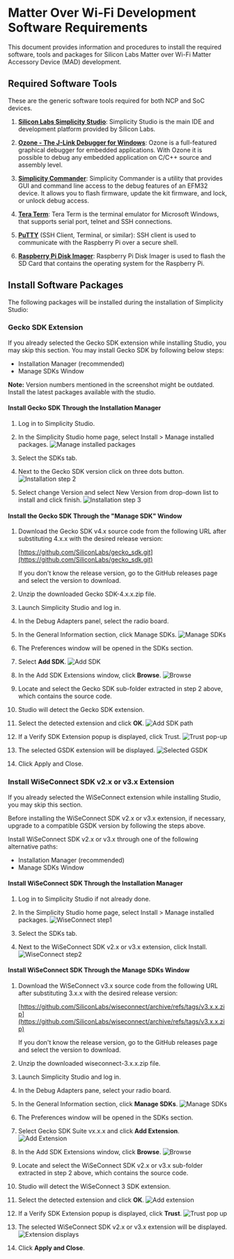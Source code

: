 # Matter Over Wi-Fi Development Software Requirements

This document provides information and procedures to install the required software, tools and packages for Silicon Labs Matter over Wi-Fi Matter Accessory Device (MAD) development.

## Required Software Tools

These are the generic software tools required for both NCP and SoC devices.

1. [**Silicon Labs Simplicity Studio**](https://www.silabs.com/developers/simplicity-studio): Simplicity Studio is the main IDE and development platform provided by Silicon Labs. 

2. [**Ozone - The J-Link Debugger for Windows**](https://www.segger.com/products/development-tools/ozone-j-link-debugger/): Ozone is a full-featured graphical debugger for embedded applications. With Ozone it is possible to debug any embedded application on C/C++ source and assembly level.
3. [**Simplicity Commander**](https://www.silabs.com/documents/public/software/SimplicityCommander-Windows.zip): Simplicity Commander is a utility that provides GUI and command line access to the debug features of an EFM32 device. It allows you to flash firmware, update the kit firmware, and lock, or unlock debug access.

4. [**Tera Term**](https://osdn.net/projects/ttssh2/releases/): Tera Term is the terminal emulator for Microsoft Windows, that supports serial port, telnet and SSH connections.

5. [**PuTTY**](https://www.putty.org/) (SSH Client, Terminal, or similar): SSH client is used to communicate with the Raspberry Pi over a secure shell.

6. [**Raspberry Pi Disk Imager**](https://www.raspberrypi.com/software/): Raspberry Pi Disk Imager is used to flash the SD Card that contains the
    operating system for the Raspberry Pi.

## Install Software Packages

The following packages will be installed during the installation of Simplicity Studio:

### Gecko SDK Extension

If you already selected the Gecko SDK extension while installing Studio, you may skip this section.
You may install Gecko SDK by following below steps:

- Installation Manager (recommended)
- Manage SDKs Window

**Note:** Version numbers mentioned in the screenshot might be outdated. Install the latest packages available with the studio.

#### Install Gecko SDK Through the Installation Manager

1. Log in to Simplicity Studio.

2. In the Simplicity Studio home page, select Install > Manage installed packages.
![Manage installed packages](./images/install-gecko-sdk-step-1.png)

3. Select the SDKs tab.

4. Next to the Gecko SDK version click on three dots button.
![Installation step 2](./images/install-gecko-sdk-step-2.png)

5. Select change Version and select New Version from drop-down list to install and click finish.
![Installation step 3](./images/install-gecko-sdk-step-3.png)

#### Install the Gecko SDK Through the "Manage SDK" Window

1. Download the Gecko SDK v4.x source code from the following URL after substituting 4.x.x with the desired release version:

   [https://github.com/SiliconLabs/gecko_sdk.git](https://github.com/SiliconLabs/gecko_sdk.git)
   
   If you don't know the release version, go to the GitHub releases page and select the version to download.

2. Unzip the downloaded Gecko SDK-4.x.x.zip file.

3. Launch Simplicity Studio and log in.

4. In the Debug Adapters panel, select the radio board.

5. In the General Information section, click Manage SDKs.
![Manage SDKs](./images/click-manage-sdks-efx-board.png)

6. The Preferences window will be opened in the SDKs section.

7. Select **Add SDK**.
![Add SDK](./images/Add-sdk.png)

8. In the Add SDK Extensions window, click **Browse**.
![Browse](./images/click-browse.png)

9. Locate and select the Gecko SDK sub-folder extracted in step 2 above, which contains the source code.

10. Studio will detect the Gecko SDK extension.

11. Select the detected extension and click **OK**.
![Add SDK path](./images/Add-sdk-path.png)

12. If a Verify SDK Extension popup is displayed, click Trust.
![Trust pop-up](./images/install-wiseconnect-3-ext-manage-sdks-trust-popup.png)

13. The selected GSDK extension will be displayed.
![Selected GSDK](./images/selected-gsdk.png)

14. Click Apply and Close.

### Install WiSeConnect SDK v2.x or v3.x Extension

If you already selected the WiSeConnect extension while installing Studio, you may skip this section.

Before installing the WiSeConnect SDK v2.x or v3.x extension, if necessary, upgrade to a compatible GSDK version by following the steps above.

Install WiSeConnect SDK v2.x or v3.x through one of the following alternative paths:

- Installation Manager (recommended)
- Manage SDKs Window

#### Install WiSeConnect SDK Through the Installation Manager

1. Log in to Simplicity Studio if not already done.

2. In the Simplicity Studio home page, select Install > Manage installed packages.
![WiseConnect step1](./images/install-wiseconnect-sdk-step-1.png)

3. Select the SDKs tab.

4. Next to the WiSeConnect SDK v2.x or v3.x extension, click Install.
![WiseConnect step2](./images/install-wiseconnect-sdk-step-2.png)

#### Install WiSeConnect SDK Through the Manage SDKs Window

1. Download the WiSeConnect v3.x source code from the following URL after substituting 3.x.x with the desired release version:

   [https://github.com/SiliconLabs/wiseconnect/archive/refs/tags/v3.x.x.zip](https://github.com/SiliconLabs/wiseconnect/archive/refs/tags/v3.x.x.zip)
   
   If you don't know the release version, go to the GitHub releases page and select the version to download.

2. Unzip the downloaded wiseconnect-3.x.x.zip file.

3. Launch Simplicity Studio and log in.

4. In the Debug Adapters pane, select your radio board.

5. In the General Information section, click **Manage SDKs**.
![Manage SDKs](./images/click-manage-sdks-efx-board.png)

6. The Preferences window will be opened in the SDKs section.

7. Select Gecko SDK Suite vx.x.x and click **Add Extension**.
![Add Extension](./images/click-add-extensions.png)

8. In the Add SDK Extensions window, click **Browse**.
![Browse](./images/click-browse.png)

9. Locate and select the WiSeConnect SDK v2.x or v3.x sub-folder extracted in step 2 above, which contains the source code.

10. Studio will detect the WiSeConnect 3 SDK extension.

11. Select the detected extension and click **OK**.
![Add extension](./images/install-wc3-ext-add-sdk-extensions-window.png)

12. If a Verify SDK Extension popup is displayed, click **Trust**.
![Trust pop up](./images/install-wiseconnect-3-ext-manage-sdks-trust-popup.png)

13. The selected WiSeConnect SDK v2.x or v3.x extension will be displayed.
![Extension displays](./images/selected-sdk.png)

14. Click **Apply and Close**.
